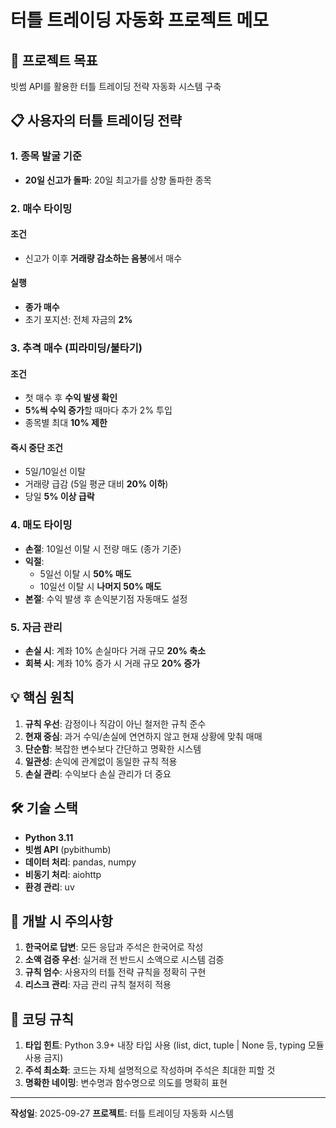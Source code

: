 # 터틀 트레이딩 자동화 프로젝트 메모

## 🎯 프로젝트 목표
빗썸 API를 활용한 터틀 트레이딩 전략 자동화 시스템 구축

## 📋 사용자의 터틀 트레이딩 전략

### 1. 종목 발굴 기준
- **20일 신고가 돌파**: 20일 최고가를 상향 돌파한 종목

### 2. 매수 타이밍
#### 조건
- 신고가 이후 **거래량 감소하는 음봉**에서 매수

#### 실행
- **종가 매수**
- 초기 포지션: 전체 자금의 **2%**

### 3. 추격 매수 (피라미딩/불타기)
#### 조건
- 첫 매수 후 **수익 발생 확인**
- **5%씩 수익 증가**할 때마다 추가 2% 투입
- 종목별 최대 **10% 제한**

#### 즉시 중단 조건
- 5일/10일선 이탈
- 거래량 급감 (5일 평균 대비 **20% 이하**)
- 당일 **5% 이상 급락**

### 4. 매도 타이밍
- **손절**: 10일선 이탈 시 전량 매도 (종가 기준)
- **익절**:
  - 5일선 이탈 시 **50% 매도**
  - 10일선 이탈 시 **나머지 50% 매도**
- **본절**: 수익 발생 후 손익분기점 자동매도 설정

### 5. 자금 관리
- **손실 시**: 계좌 10% 손실마다 거래 규모 **20% 축소**
- **회복 시**: 계좌 10% 증가 시 거래 규모 **20% 증가**

## 💡 핵심 원칙
1. **규칙 우선**: 감정이나 직감이 아닌 철저한 규칙 준수
2. **현재 중심**: 과거 수익/손실에 연연하지 않고 현재 상황에 맞춰 매매
3. **단순함**: 복잡한 변수보다 간단하고 명확한 시스템
4. **일관성**: 손익에 관계없이 동일한 규칙 적용
5. **손실 관리**: 수익보다 손실 관리가 더 중요

## 🛠 기술 스택
- **Python 3.11**
- **빗썸 API** (pybithumb)
- **데이터 처리**: pandas, numpy
- **비동기 처리**: aiohttp
- **환경 관리**: uv

## 📌 개발 시 주의사항
1. **한국어로 답변**: 모든 응답과 주석은 한국어로 작성
2. **소액 검증 우선**: 실거래 전 반드시 소액으로 시스템 검증
3. **규칙 엄수**: 사용자의 터틀 전략 규칙을 정확히 구현
4. **리스크 관리**: 자금 관리 규칙 철저히 적용

## 🔧 코딩 규칙
1. **타입 힌트**: Python 3.9+ 내장 타입 사용 (list, dict, tuple | None 등, typing 모듈 사용 금지)
2. **주석 최소화**: 코드는 자체 설명적으로 작성하며 주석은 최대한 피할 것
3. **명확한 네이밍**: 변수명과 함수명으로 의도를 명확히 표현

---

**작성일**: 2025-09-27
**프로젝트**: 터틀 트레이딩 자동화 시스템